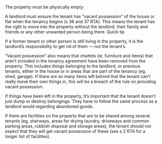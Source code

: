 The property must be physically empty

A landlord must ensure the tenant has “vacant possession” of the house or flat when the tenancy begins (s 36 and 37 RTA). This means the tenant has the right to move into the property without the landlord, their family and friends or any other unwanted person being there.
Quick tip

If a former tenant or other person is still living in the property, it is the landlord’s responsibility to get rid of them — not the tenant’s.

“Vacant possession” also means that chattels (ie, furniture and items) that aren’t included in the tenancy agreement have been removed from the property. This includes things belonging to the landlord, or previous tenants, either in the house or in areas that are part of the tenancy (eg, shed, garage). If there are so many items left behind that the tenant can’t really move their own things in, this will be a breach of the rule on providing vacant possession.

If things have been left in the property, It’s important that the tenant doesn’t just dump or destroy belongings. They have to follow the same process as a landlord would regarding abandoned goods.

If there are facilities on the property that are to be shared among several tenants (eg, stairways, areas for drying laundry, driveways and common parking areas, rubbish disposal and storage areas), the tenant should not expect that they will get vacant possession of these (see s 2 RTA for a longer list of facilities).